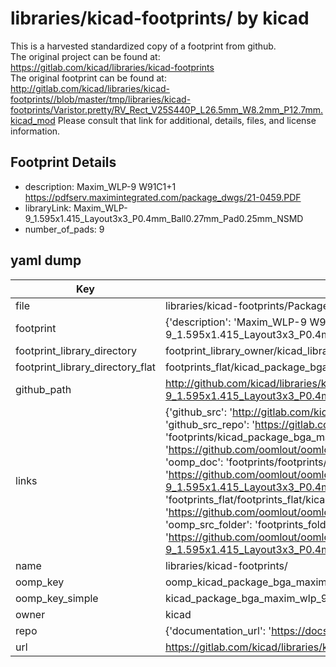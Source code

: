 # libraries/kicad-footprints/ by kicad  
This is a harvested standardized copy of a footprint from github.  
The original project can be found at:  
https://gitlab.com/kicad/libraries/kicad-footprints  
The original footprint can be found at:
http://gitlab.com/kicad/libraries/kicad-footprints//blob/master/tmp/libraries/kicad-footprints/Varistor.pretty/RV_Rect_V25S440P_L26.5mm_W8.2mm_P12.7mm.kicad_mod
Please consult that link for additional, details, files, and license information.  
## Footprint Details
* description: Maxim_WLP-9 W91C1+1 https://pdfserv.maximintegrated.com/package_dwgs/21-0459.PDF  
* libraryLink: Maxim_WLP-9_1.595x1.415_Layout3x3_P0.4mm_Ball0.27mm_Pad0.25mm_NSMD  
* number_of_pads: 9  
## yaml dump  
| Key | Value |  
| --- | --- |  
| file | libraries/kicad-footprints/Package_BGA.pretty/Maxim_WLP-9_1.595x1.415_Layout3x3_P0.4mm_Ball0.27mm_Pad0.25mm_NSMD.kicad_mod |  
| footprint | {'description': 'Maxim_WLP-9 W91C1+1 https://pdfserv.maximintegrated.com/package_dwgs/21-0459.PDF', 'libraryLink': 'Maxim_WLP-9_1.595x1.415_Layout3x3_P0.4mm_Ball0.27mm_Pad0.25mm_NSMD', 'number_of_pads': 9} |  
| footprint_library_directory | footprint_library_owner/kicad_libraries/kicad-footprints/ |  
| footprint_library_directory_flat | footprints_flat/kicad_package_bga_maxim_wlp_9_1_595x1_415_layout3x3_p0_4mm_ball0_27mm_pad0_25mm_nsmd/working |  
| github_path | http://github.com/kicad/libraries/kicad-footprints//blob/master/tmp/libraries/kicad-footprints/Package_BGA.pretty/Maxim_WLP-9_1.595x1.415_Layout3x3_P0.4mm_Ball0.27mm_Pad0.25mm_NSMD.kicad_mod |  
| links | {'github_src': 'http://gitlab.com/kicad/libraries/kicad-footprints//blob/master/tmp/libraries/kicad-footprints/Varistor.pretty/RV_Rect_V25S440P_L26.5mm_W8.2mm_P12.7mm.kicad_mod', 'github_src_repo': 'https://gitlab.com/kicad/libraries/kicad-footprints', 'oomp_bot': 'footprints/kicad_package_bga_maxim_wlp_9_1_595x1_415_layout3x3_p0_4mm_ball0_27mm_pad0_25mm_nsmd/working', 'oomp_bot_github': 'https://github.com/oomlout/oomlout_oomp_footprint_bot/tree/main/footprints/kicad_package_bga_maxim_wlp_9_1_595x1_415_layout3x3_p0_4mm_ball0_27mm_pad0_25mm_nsmd/working', 'oomp_doc': 'footprints/footprints/kicad/Package_BGA/Maxim_WLP-9_1.595x1.415_Layout3x3_P0.4mm_Ball0.27mm_Pad0.25mm_NSMD/working/', 'oomp_doc_github': 'https://github.com/oomlout/oomlout_oomp_footprint_doc/tree/main/footprints/footprints/kicad/Package_BGA/Maxim_WLP-9_1.595x1.415_Layout3x3_P0.4mm_Ball0.27mm_Pad0.25mm_NSMD/working', 'oomp_src_flat': 'footprints_flat/footprints_flat/kicad_package_bga_maxim_wlp_9_1_595x1_415_layout3x3_p0_4mm_ball0_27mm_pad0_25mm_nsmd/working', 'oomp_src_flat_github': 'https://github.com/oomlout/oomlout_oomp_footprint_src/tree/main/footprints_flat/kicad_package_bga_maxim_wlp_9_1_595x1_415_layout3x3_p0_4mm_ball0_27mm_pad0_25mm_nsmd/working', 'oomp_src_folder': 'footprints_folder/footprints_folder/kicad/Package_BGA/Maxim_WLP-9_1.595x1.415_Layout3x3_P0.4mm_Ball0.27mm_Pad0.25mm_NSMD/working', 'oomp_src_folder_github': 'https://github.com/oomlout/oomlout_oomp_footprint_src/tree/main/footprints_folder/kicad/Package_BGA/Maxim_WLP-9_1.595x1.415_Layout3x3_P0.4mm_Ball0.27mm_Pad0.25mm_NSMD/working'} |  
| name | libraries/kicad-footprints/ |  
| oomp_key | oomp_kicad_package_bga_maxim_wlp_9_1_595x1_415_layout3x3_p0_4mm_ball0_27mm_pad0_25mm_nsmd |  
| oomp_key_simple | kicad_package_bga_maxim_wlp_9_1_595x1_415_layout3x3_p0_4mm_ball0_27mm_pad0_25mm_nsmd |  
| owner | kicad |  
| repo | {'documentation_url': 'https://docs.github.com/rest/repos/repos#get-a-repository', 'message': 'Not Found'} |  
| url | https://gitlab.com/kicad/libraries/kicad-footprints |  

